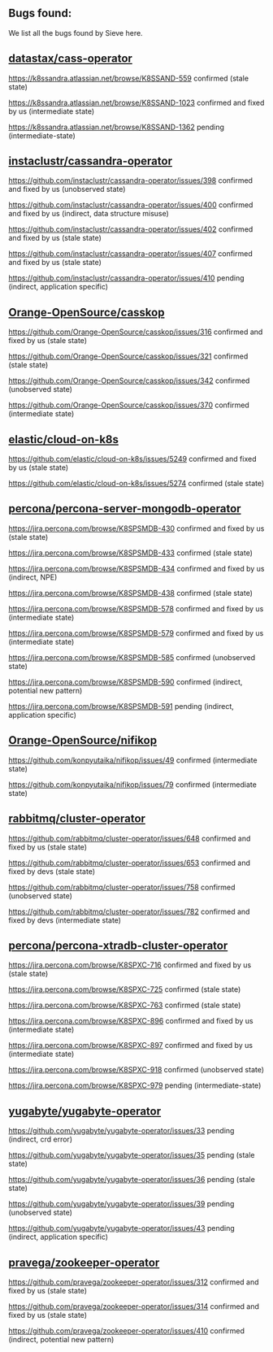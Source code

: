 ## Bugs found:

We list all the bugs found by Sieve here.

## [datastax/cass-operator](https://github.com/datastax/cass-operator)
https://k8ssandra.atlassian.net/browse/K8SSAND-559 confirmed (stale state)
<!-- previously https://github.com/datastax/cass-operator/issues/412 -->

https://k8ssandra.atlassian.net/browse/K8SSAND-1023 confirmed and fixed by us (intermediate state)

https://k8ssandra.atlassian.net/browse/K8SSAND-1362 pending (intermediate-state)

## [instaclustr/cassandra-operator](https://github.com/instaclustr/cassandra-operator)
https://github.com/instaclustr/cassandra-operator/issues/398 confirmed and fixed by us (unobserved state)

https://github.com/instaclustr/cassandra-operator/issues/400 confirmed and fixed by us (indirect, data structure misuse)

https://github.com/instaclustr/cassandra-operator/issues/402 confirmed and fixed by us (stale state)

https://github.com/instaclustr/cassandra-operator/issues/407 confirmed and fixed by us (stale state)

https://github.com/instaclustr/cassandra-operator/issues/410 pending (indirect, application specific)

## [Orange-OpenSource/casskop](https://github.com/Orange-OpenSource/casskop)
https://github.com/Orange-OpenSource/casskop/issues/316 confirmed and fixed by us (stale state)

https://github.com/Orange-OpenSource/casskop/issues/321 confirmed (stale state)

https://github.com/Orange-OpenSource/casskop/issues/342 confirmed (unobserved state)

https://github.com/Orange-OpenSource/casskop/issues/370 confirmed (intermediate state)

## [elastic/cloud-on-k8s](https://github.com/elastic/cloud-on-k8s)
https://github.com/elastic/cloud-on-k8s/issues/5249 confirmed and fixed by us (stale state)

https://github.com/elastic/cloud-on-k8s/issues/5274 confirmed (stale state)

## [percona/percona-server-mongodb-operator](https://github.com/percona/percona-server-mongodb-operator)
https://jira.percona.com/browse/K8SPSMDB-430 confirmed and fixed by us (stale state)

https://jira.percona.com/browse/K8SPSMDB-433 confirmed (stale state)

https://jira.percona.com/browse/K8SPSMDB-434 confirmed and fixed by us (indirect, NPE)

https://jira.percona.com/browse/K8SPSMDB-438 confirmed (stale state)

https://jira.percona.com/browse/K8SPSMDB-578 confirmed and fixed by us (intermediate state)

https://jira.percona.com/browse/K8SPSMDB-579 confirmed and fixed by us (intermediate state)

https://jira.percona.com/browse/K8SPSMDB-585 confirmed (unobserved state)

https://jira.percona.com/browse/K8SPSMDB-590 confirmed (indirect, potential new pattern)

https://jira.percona.com/browse/K8SPSMDB-591 pending (indirect, application specific)

## [Orange-OpenSource/nifikop](https://github.com/Orange-OpenSource/nifikop)
https://github.com/konpyutaika/nifikop/issues/49 confirmed (intermediate state)
<!-- previously https://github.com/Orange-OpenSource/nifikop/issues/130 -->

https://github.com/konpyutaika/nifikop/issues/79 confirmed (intermediate state)

## [rabbitmq/cluster-operator](https://github.com/rabbitmq/cluster-operator)
https://github.com/rabbitmq/cluster-operator/issues/648 confirmed and fixed by us (stale state)

https://github.com/rabbitmq/cluster-operator/issues/653 confirmed and fixed by devs (stale state)

https://github.com/rabbitmq/cluster-operator/issues/758 confirmed (unobserved state)

https://github.com/rabbitmq/cluster-operator/issues/782 confirmed and fixed by devs (intermediate state)

## [percona/percona-xtradb-cluster-operator](https://github.com/percona/percona-xtradb-cluster-operator)
https://jira.percona.com/browse/K8SPXC-716 confirmed and fixed by us (stale state)

https://jira.percona.com/browse/K8SPXC-725 confirmed (stale state)

https://jira.percona.com/browse/K8SPXC-763 confirmed (stale state)

https://jira.percona.com/browse/K8SPXC-896 confirmed and fixed by us (intermediate state)

https://jira.percona.com/browse/K8SPXC-897 confirmed and fixed by us (intermediate state)

https://jira.percona.com/browse/K8SPXC-918 confirmed (unobserved state)

https://jira.percona.com/browse/K8SPXC-979 pending (intermediate-state)

## [yugabyte/yugabyte-operator](https://github.com/yugabyte/yugabyte-operator)
https://github.com/yugabyte/yugabyte-operator/issues/33 pending (indirect, crd error)

https://github.com/yugabyte/yugabyte-operator/issues/35 pending (stale state)

https://github.com/yugabyte/yugabyte-operator/issues/36 pending (stale state)

https://github.com/yugabyte/yugabyte-operator/issues/39 pending (unobserved state)

https://github.com/yugabyte/yugabyte-operator/issues/43 pending (indirect, application specific)

## [pravega/zookeeper-operator](https://github.com/pravega/zookeeper-operator)
https://github.com/pravega/zookeeper-operator/issues/312 confirmed and fixed by us (stale state)

https://github.com/pravega/zookeeper-operator/issues/314 confirmed and fixed by us (stale state)

https://github.com/pravega/zookeeper-operator/issues/410 confirmed (indirect, potential new pattern)
